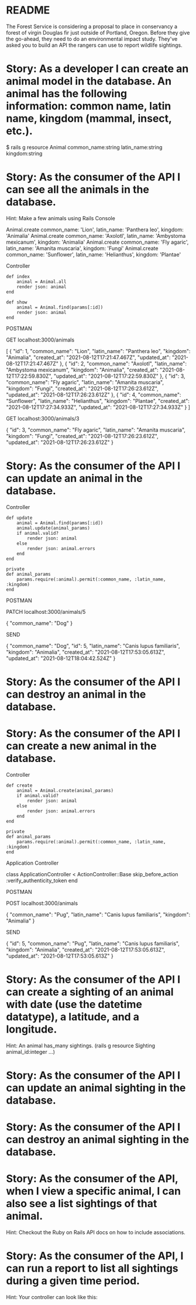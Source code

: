 # README

The Forest Service is considering a proposal to place in conservancy a forest of virgin Douglas fir just outside of Portland, Oregon. Before they give the go-ahead, they need to do an environmental impact study. They've asked you to build an API the rangers can use to report wildlife sightings.

# Story: As a developer I can create an animal model in the database. An animal has the following information: common name, latin name, kingdom (mammal, insect, etc.).

$ rails g resource Animal common_name:string latin_name:string kingdom:string

# Story: As the consumer of the API I can see all the animals in the database.
Hint: Make a few animals using Rails Console

Animal.create common_name: 'Lion', latin_name: 'Panthera leo', kingdom: 'Animalia'
Animal.create common_name: 'Axolotl', latin_name: 'Ambystoma mexicanum', kingdom: 'Animalia'
Animal.create common_name: 'Fly agaric', latin_name: 'Amanita muscaria', kingdom: 'Fungi'
Animal.create common_name: 'Sunflower', latin_name: 'Helianthus', kingdom: 'Plantae'

Controller

    def index
        animal = Animal.all
        render json: animal
    end

    def show
        animal = Animal.find(params[:id])
        render json: animal
    end

POSTMAN

GET localhost:3000/animals

[
    {
        "id": 1,
        "common_name": "Lion",
        "latin_name": "Panthera leo",
        "kingdom": "Animalia",
        "created_at": "2021-08-12T17:21:47.467Z",
        "updated_at": "2021-08-12T17:21:47.467Z"
    },
    {
        "id": 2,
        "common_name": "Axolotl",
        "latin_name": "Ambystoma mexicanum",
        "kingdom": "Animalia",
        "created_at": "2021-08-12T17:22:59.830Z",
        "updated_at": "2021-08-12T17:22:59.830Z"
    },
    {
        "id": 3,
        "common_name": "Fly agaric",
        "latin_name": "Amanita muscaria",
        "kingdom": "Fungi",
        "created_at": "2021-08-12T17:26:23.612Z",
        "updated_at": "2021-08-12T17:26:23.612Z"
    },
    {
        "id": 4,
        "common_name": "Sunflower",
        "latin_name": "Helianthus",
        "kingdom": "Plantae",
        "created_at": "2021-08-12T17:27:34.933Z",
        "updated_at": "2021-08-12T17:27:34.933Z"
    }
]

GET localhost:3000/animals/3

{
    "id": 3,
    "common_name": "Fly agaric",
    "latin_name": "Amanita muscaria",
    "kingdom": "Fungi",
    "created_at": "2021-08-12T17:26:23.612Z",
    "updated_at": "2021-08-12T17:26:23.612Z"
}

# Story: As the consumer of the API I can update an animal in the database.

Controller

    def update
        animal = Animal.find(params[:id])
        animal.update(animal_params)
        if animal.valid?
            render json: animal
        else
            render json: animal.errors
        end
    end

    private
    def animal_params
        params.require(:animal).permit(:common_name, :latin_name, :kingdom)
    end

POSTMAN

PATCH localhost:3000/animals/5

{
    "common_name": "Dog"
}

SEND

{
    "common_name": "Dog",
    "id": 5,
    "latin_name": "Canis lupus familiaris",
    "kingdom": "Animalia",
    "created_at": "2021-08-12T17:53:05.613Z",
    "updated_at": "2021-08-12T18:04:42.524Z"
}

# Story: As the consumer of the API I can destroy an animal in the database.

# Story: As the consumer of the API I can create a new animal in the database.

Controller

    def create
        animal = Animal.create(animal_params)
        if animal.valid?
            render json: animal 
        else
            render json: animal.errors
        end
    end

    private
    def animal_params
        params.require(:animal).permit(:common_name, :latin_name, :kingdom)
    end

Application Controller

class ApplicationController < ActionController::Base
    skip_before_action :verify_authenticity_token
end

POSTMAN

POST localhost:3000/animals

{
    "common_name": "Pug",
    "latin_name": "Canis lupus familiaris",
    "kingdom": "Animalia"
}

SEND

{
    "id": 5,
    "common_name": "Pug",
    "latin_name": "Canis lupus familiaris",
    "kingdom": "Animalia",
    "created_at": "2021-08-12T17:53:05.613Z",
    "updated_at": "2021-08-12T17:53:05.613Z"
}

# Story: As the consumer of the API I can create a sighting of an animal with date (use the datetime datatype), a latitude, and a longitude.
Hint: An animal has_many sightings. (rails g resource Sighting animal_id:integer ...)

# Story: As the consumer of the API I can update an animal sighting in the database.

# Story: As the consumer of the API I can destroy an animal sighting in the database.

# Story: As the consumer of the API, when I view a specific animal, I can also see a list sightings of that animal.
Hint: Checkout the Ruby on Rails API docs on how to include associations.

# Story: As the consumer of the API, I can run a report to list all sightings during a given time period.
Hint: Your controller can look like this:
